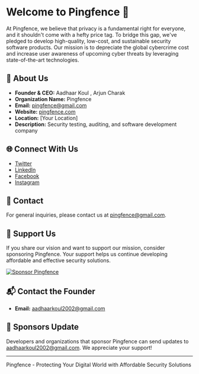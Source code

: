 # Welcome to Pingfence 👋

At Pingfence, we believe that privacy is a fundamental right for everyone, and it shouldn't come with a hefty price tag. To bridge this gap, we've pledged to develop high-quality, low-cost, and sustainable security software products. Our mission is to depreciate the global cybercrime cost and increase user awareness of upcoming cyber threats by leveraging state-of-the-art technologies.

## 🚀 About Us

- **Founder & CEO:** Aadhaar Koul , Arjun Charak
- **Organization Name:** Pingfence
- **Email:** [pingfence@gmail.com](mailto:pingfence@gmail.com)
- **Website:** [pingfence.com](https://pingfence.com)
- **Location:** [Your Location]
- **Description:** Security testing, auditing, and software development company

## 🌐 Connect With Us

- [Twitter](https://twitter.com/pingfence)
- [LinkedIn](https://linkedin.com/company/pingfence)
- [Facebook](https://facebook.com/pingfence)
- [Instagram](https://instagram.com/pingfence)

## 📧 Contact

For general inquiries, please contact us at [pingfence@gmail.com](mailto:pingfence@gmail.com).

## 🤝 Support Us

If you share our vision and want to support our mission, consider sponsoring Pingfence. Your support helps us continue developing affordable and effective security solutions.

[![Sponsor Pingfence](https://img.shields.io/badge/Sponsor%20Us-gray?logo=GitHub-Sponsors&style=flat-square)](https://github.com/sponsors/Pingfence)

## 📬 Contact the Founder

- **Email:** [aadhaarkoul2002@gmail.com](mailto:aadhaarkoul2002@gmail.com)

## 🙏 Sponsors Update

Developers and organizations that sponsor Pingfence can send updates to [aadhaarkoul2002@gmail.com](mailto:aadhaarkoul2002@gmail.com). We appreciate your support!

---

Pingfence - Protecting Your Digital World with Affordable Security Solutions

